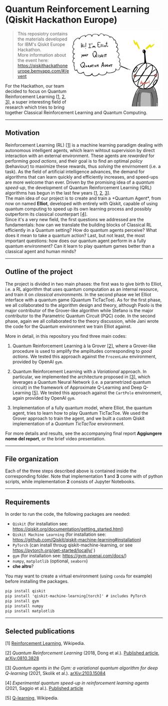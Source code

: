 # Quantum Reinforcement Learning (Qiskit Hackathon Europe)

<img src="./elliot.png" alt="Elliot" width="300px" align="right">

> This reposiotry contains the materials developed for IBM's Qiskit Europe Hackathon.  
More information about the event here: https://qiskithackathoneurope.bemyapp.com/#/event

For the Hackathon, our team decided to focus on Quantum Reinforcement Learning [[1](#1), [2](#2), [3](#3)], a super interesting field of research which tries to bring together Classical Reinforcement Learning and Quantum Computing.  

---

## Motivation  
Reinforcement Learning (RL) [[1]](#1) is a machine learning paradigm dealing with autonomous intelligent agents, which learn wihtout supervision by direct interaction with an external environment. These agents are *rewarded* for performing *good actions*, and their goal is to find an optimal *policy* (behaviour) to maximize these rewards, thus *solving* the envirnoment (i.e. a task). As the field of artificial intelligence advances, the demand for algorithms that can learn quickly and efficiently increases, and speed-ups are more welcome than ever. Driven by the promising idea of a *quantum speed-up*, the development of Quantum Reinforcement Learning (QRL) algorithms has begun in the last few years [[1](#1), [2](#2), [3](#3)].  
The main idea of our project is to create and train a +Quantum Agent*, from now on named **Elliot**, developed with entirely with Qiskit, capable of using quantum computing to speed up its own learning process and possibly outperform its classical counterpart [[4]](#4).  
Since it's a very new field, the first questions we addressed are the fundamentals: how can we translate the building blocks of Classical RL efficiently in a Quantum setting? How do quantum agents perceive? What does it mean to take a quantum action? Last, but not least, the most important questions: how does our quantum agent perform in a fully quantum environment? Can it learn to play quantum games better than a classical agent and human minds? 

---

## Outline of the project

The project is divided in two main phases: the first was to give birth to Elliot, i.e. a RL algorithm that uses quantum computation as an internal resource, and train it on *classical environments*. In the second phase we let Elliot interface with a quantum game (Quantum TicTacToe). As for the first phase, we all collaborated to the algorithm design and theory, although Paolo is the major contributor of the Grover-like algorithm while Stefano is the major contributor to the Parametric Quantum Circuit (PQC) code. In the second phase, again we all collaborated to the theory discussion, while Jani wrote the code for the Quantum environment we train Elliot against.  

More in detail, in this repository you find three main codes:

1. Quantum Reinforcement Learning à la Grover [[2]](#2), where a Grover-like procedure is used to amplify the amplitudes corresponding to *good actions*. We tested this approach against the `FrozenLake` environment, provided by OpenAI `gym`. 

2. Quantum Reinforcement Learning with a *Variational* approach. In particular, we implemented the architecture proposed in [[3]](#3), which leverages a Quantum Neural Network (i.e. a parametrized quantum circuit) in the framework of Approximate Q-Learning and Deep Q-Learning [[5]](#5). We tested this approach against the `CartPole` environment, again provided by OpenAI `gym`.

3. Implementation of a fully quantum model, where Elliot, the quantum agent, tries to learn how to play Quantum TicTacToe. We used the Grover approach to train the agent, and we built a custom Qiskit implementation of a *Quantum TicTacToe* environment.

For more details and results, see the accompanying final report **Aggiungere nome del report**, or the brief video presentation.

---

## File organization

Each of the three steps described above is contained inside the corresponding folder. Note that implementation **1** and **3** come with of python scripts, while implementation **2** consists of Jupyter Notebooks.

---

## Requirements 

In order to run the code, the following packages are needed: 

* `Qiskit` (for installation see: https://qiskit.org/documentation/getting_started.html)
* `Qiskit Machine Learning` (for installation see: https://github.com/Qiskit/qiskit-machine-learning#installation)
* `PyTorch` (can install throug qiskit-machine-learning, or see https://pytorch.org/get-started/locally/ )
* `gym` (for installation see: https://gym.openai.com/docs/)
* `numpy`, `matplotlib` (optional, `seaborn`)
* **che altro**?

You may want to create a virtual environment (using `conda` for example) before installing the packages.

```
pip install qiskit
pip install 'qiskit-machine-learning[torch]' # includes PyTorch
pip install gym
pip install numpy
pip install matplotlib
```

---
## Selected publications

<a id="1">[1]</a> [Reinforcement Learning](https://en.wikipedia.org/wiki/Reinforcement_learning), Wikipedia. 

<a id="2">[2]</a> _Quantum Reinforcement Learning_ (2018, Dong et al.). [Published article](https://ieeexplore.ieee.org/document/4579244/),  [arXiv:0810.3828](https://arxiv.org/abs/0810.3828)

<a id="3">[3]</a>  _Quantum agents in the Gym: a variational quantum algorithm for deep Q-learning_ (2021, Skolik et al.). [arXiv:2103.15084](https://arxiv.org/abs/2103.15084)

<a id="4">[4]</a> _Experimental quantum speed-up in reinforcement learning agents_ (2021, Saggio et al.). [Published article](https://www.nature.com/articles/s41586-021-03242-7)

<a id="5">[5]</a> [Q-learning](https://en.wikipedia.org/wiki/Q-learning), Wikipedia.